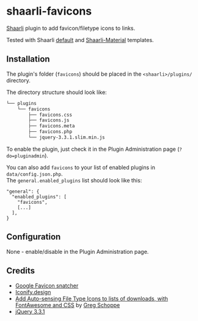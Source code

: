 # shaarli-favicons
[Shaarli](https://github.com/shaarli/Shaarli) plugin to add favicon/filetype icons to links.

Tested with Shaarli [default](https://github.com/shaarli/Shaarli/tree/master/tpl/default) and [Shaarli-Material](https://github.com/kalvn/Shaarli-Material) templates.

## Installation
The plugin's folder (`favicons`) should be placed in the `<shaarli>/plugins/` directory.

The directory structure should look like:

```bash 
└── plugins
    └── favicons
        ├── favicons.css
        ├── favicons.js
        ├── favicons.meta
        ├── favicons.php
        └── jquery-3.3.1.slim.min.js
```

To enable the plugin, just check it in the Plugin Administration page (`?do=pluginadmin`).

You can also add `favicons` to your list of enabled plugins in `data/config.json.php`.\
The `general.enabled_plugins` list should look like this:

```
"general": {
  "enabled_plugins": [
    "favicons",
    [...]
  ],
}
```

## Configuration
None - enable/disable in the Plugin Administration page.

## Credits
- [Google Favicon snatcher](https://www.google.com/s2/favicons?domain=www.google.com)
- [Iconify.design](https://iconify.design/)
- [Add Auto-sensing File Type Icons to lists of downloads, with FontAwesome and CSS](https://gschoppe.com/uncategorized/add-auto-sensing-file-type-icons-to-lists-of-downloads-with-fontawesome-and-css/) by [Greg Schoppe](http://gschoppe.com)
-  [ jQuery 3.3.1](https://code.jquery.com/jquery-3.3.1.slim.min.js)
